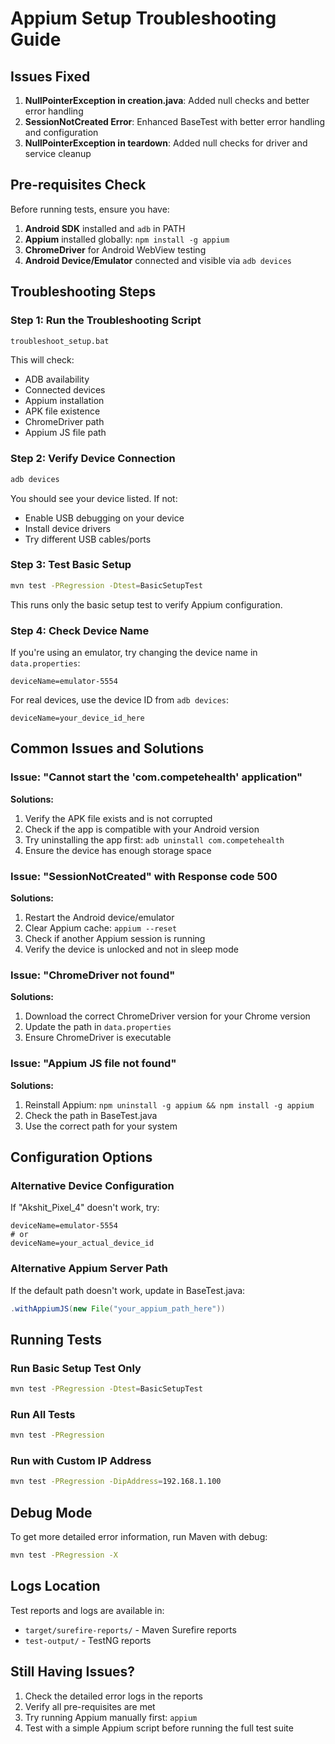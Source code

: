 # Appium Setup Troubleshooting Guide

## Issues Fixed

1. **NullPointerException in creation.java**: Added null checks and better error handling
2. **SessionNotCreated Error**: Enhanced BaseTest with better error handling and configuration
3. **NullPointerException in teardown**: Added null checks for driver and service cleanup

## Pre-requisites Check

Before running tests, ensure you have:

1. **Android SDK** installed and `adb` in PATH
2. **Appium** installed globally: `npm install -g appium`
3. **ChromeDriver** for Android WebView testing
4. **Android Device/Emulator** connected and visible via `adb devices`

## Troubleshooting Steps

### Step 1: Run the Troubleshooting Script
```bash
troubleshoot_setup.bat
```

This will check:
- ADB availability
- Connected devices
- Appium installation
- APK file existence
- ChromeDriver path
- Appium JS file path

### Step 2: Verify Device Connection
```bash
adb devices
```
You should see your device listed. If not:
- Enable USB debugging on your device
- Install device drivers
- Try different USB cables/ports

### Step 3: Test Basic Setup
```bash
mvn test -PRegression -Dtest=BasicSetupTest
```
This runs only the basic setup test to verify Appium configuration.

### Step 4: Check Device Name
If you're using an emulator, try changing the device name in `data.properties`:
```properties
deviceName=emulator-5554
```

For real devices, use the device ID from `adb devices`:
```properties
deviceName=your_device_id_here
```

## Common Issues and Solutions

### Issue: "Cannot start the 'com.competehealth' application"
**Solutions:**
1. Verify the APK file exists and is not corrupted
2. Check if the app is compatible with your Android version
3. Try uninstalling the app first: `adb uninstall com.competehealth`
4. Ensure the device has enough storage space

### Issue: "SessionNotCreated" with Response code 500
**Solutions:**
1. Restart the Android device/emulator
2. Clear Appium cache: `appium --reset`
3. Check if another Appium session is running
4. Verify the device is unlocked and not in sleep mode

### Issue: "ChromeDriver not found"
**Solutions:**
1. Download the correct ChromeDriver version for your Chrome version
2. Update the path in `data.properties`
3. Ensure ChromeDriver is executable

### Issue: "Appium JS file not found"
**Solutions:**
1. Reinstall Appium: `npm uninstall -g appium && npm install -g appium`
2. Check the path in BaseTest.java
3. Use the correct path for your system

## Configuration Options

### Alternative Device Configuration
If "Akshit_Pixel_4" doesn't work, try:
```properties
deviceName=emulator-5554
# or
deviceName=your_actual_device_id
```

### Alternative Appium Server Path
If the default path doesn't work, update in BaseTest.java:
```java
.withAppiumJS(new File("your_appium_path_here"))
```

## Running Tests

### Run Basic Setup Test Only
```bash
mvn test -PRegression -Dtest=BasicSetupTest
```

### Run All Tests
```bash
mvn test -PRegression
```

### Run with Custom IP Address
```bash
mvn test -PRegression -DipAddress=192.168.1.100
```

## Debug Mode

To get more detailed error information, run Maven with debug:
```bash
mvn test -PRegression -X
```

## Logs Location

Test reports and logs are available in:
- `target/surefire-reports/` - Maven Surefire reports
- `test-output/` - TestNG reports

## Still Having Issues?

1. Check the detailed error logs in the reports
2. Verify all pre-requisites are met
3. Try running Appium manually first: `appium`
4. Test with a simple Appium script before running the full test suite 